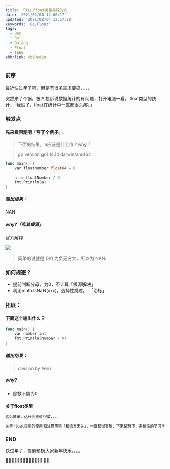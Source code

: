 ```yaml
---
title: 「31」Float类型易踩的坑
date: '2021/02/04 12:00:17'
updated: '2021/02/04 12:57:28'
keywords: 'Go,Float'
tags:
  - Day
  - Go
  - Golang
  - Float
  - IEEE
abbrlink: cb90ed2a
---
```


### 前序
最近快过年了吧，但是有很多需求要搞，，，，

突然来了个锅，被人投诉说数据统计的有问题，打开电脑一看，float类型的统计，「我慌了，float在统计中一直都很头疼。」

### 触发点

#### 先来看问题吧「写了个例子」：

>下面的结果，a应该是什么值？why？

<!--more-->

>go version go1.14.14 darwin/amd64

```go
func main() {
	var floatNumber float64 = 0

	a := floatNumber / 0
	fmt.Println(a)
}
```

##### 输出结果：

NAN

##### why?「究其根源」

[官方解释](https://golang.google.cn/ref/spec#Representability)

![](https://crab-1251738482.cos.ap-guangzhou.myqcloud.com/clipboard_20210204_030335.png)


>简单的说就是 0/0 为负无穷大，所以为 NAN.

### 如何规避？

* 提前判断分母，为0，不计算「根源解决」
* 利用math.IsNaN(xxx)，选择性跳过。 「治标」

### 拓展：

#### 下面这个输出什么？


```go
func main() {
	var number int
	fmt.Println(number / 0)
}
```

##### 输出结果：

> division by zero

##### why?

* 除数不能为0.

#### 关于float类型

```html
这么简单，估计会被说很菜，，，，

关于float类型的使用和注意事项「和语言无关」，一直都很零散，下来整理下，系统性的学习学习。
```

### END

快过年了，提前预祝大家新年快乐。。。。

🧨🧨🧨🧨🧨🧨🧨🧨🧨🧨🧨🧨🧨🧨🧨